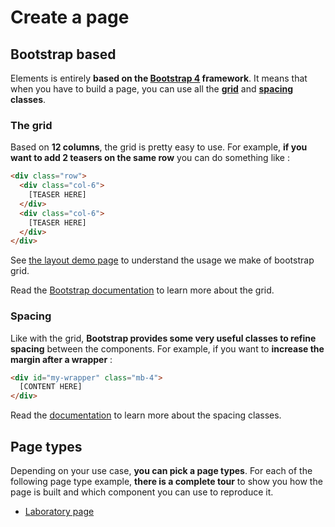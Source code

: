 # Create a page

## Bootstrap based

Elements is entirely **based on the [Bootstrap 4](https://getbootstrap.com/) framework**. It means that when you have to build a page, you can use all the **[grid](https://getbootstrap.com/docs/4.6/layout/grid/)** and **[spacing](https://getbootstrap.com/docs/4.6/utilities/spacing/) classes**.

### The grid

Based on **12 columns**, the grid is pretty easy to use. For example, **if you want to add 2 teasers on the same row** you can do something like :

```html
<div class="row">
  <div class="col-6">
    [TEASER HERE]
  </div>
  <div class="col-6">
    [TEASER HERE]
  </div>
</div>
```
See [the layout demo page](#/pages/layout-demo) to understand the usage we make of bootstrap grid.

Read the [Bootstrap documentation](https://getbootstrap.com/docs/4.6/layout/grid/) to learn more about the grid.

### Spacing

Like with the grid, **Bootstrap provides some very useful classes to refine spacing** between the components. For example, if you want to **increase the margin after a wrapper** :

```html
<div id="my-wrapper" class="mb-4">
  [CONTENT HERE]
</div>
```

Read the [documentation](https://getbootstrap.com/docs/4.6/utilities/spacing/) to learn more about the spacing classes.

## Page types

Depending on your use case, **you can pick a page types**. For each of the following page type example, **there is a complete tour** to show you how the page is built and which component you can use to reproduce it.

- [Laboratory page](#/pages/lab-homepage)

